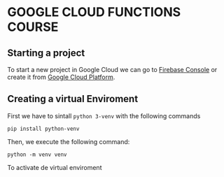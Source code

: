 # GOOGLE CLOUD FUNCTIONS COURSE
## Starting a project

To start a new project in Google Cloud we can go to [Firebase Console](https://console.firebase.google.com) or create it from [Google Cloud Platform](https://console.cloud.google.com).

## Creating a virtual Enviroment
First we have to sintall `python 3-venv` with the following commands
```
pip install python-venv
```
Then, we execute the following command:
```
python -m venv venv
```
To activate de virtual enviroment
